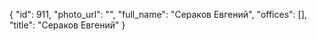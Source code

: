 {
    "id": 911,
    "photo_url": "",
    "full_name": "Сераков Евгений",
    "offices": [],
    "title": "Сераков Евгений"
}